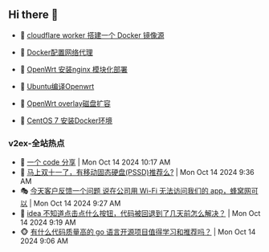 ## Hi there 👋

<!--
**dkyg666/dkyg666** is a ✨ _special_ ✨ repository because its `README.md` (this file) appears on your GitHub profile.

Here are some ideas to get you started:

- 🔭 I’m currently working on ...
- 🌱 I’m currently learning ...
- 👯 I’m looking to collaborate on ...
- 🤔 I’m looking for help with ...
- 💬 Ask me about ...
- 📫 How to reach me: ...
- 😄 Pronouns: ...
- ⚡ Fun fact: ...
-->

<!-- BLOG-POST-LIST:START -->
- 🦩 [cloudflare worker 搭建一个 Docker 镜像源](http://blog.1996099.xyz/archives/cloudflare-worker-da-jian-yi-ge-docker-jing-xiang-zhan) 

- 🚦 [Docker配置网络代理](http://blog.1996099.xyz/archives/dockerpei-zhi-wang-luo-dai-li) 

- 🫶 [OpenWrt 安装nginx 模块化部署](http://blog.1996099.xyz/archives/openwrt-an-zhuang-nginx-mo-kuai-hua-bu-shu) 

- 🦄 [Ubuntu编译Openwrt](http://blog.1996099.xyz/archives/ubuntuzi-bian-yi-openwrt) 

- 🐻 [OpenWrt overlay磁盘扩容](http://blog.1996099.xyz/archives/openwrt-overlay) 

- 🤖 [CentOS 7 安装Docker环境](http://blog.1996099.xyz/archives/centos-docker) 
<!-- BLOG-POST-LIST:END -->

### v2ex-全站热点
<!-- v2ex:START -->
- 🥸 [一个 code 分享](https://www.v2ex.com/t/1080209#reply0) | Mon Oct 14 2024 10:17 AM
- 🤗 [马上双十一了，有移动固态硬盘&lpar;PSSD&rpar;推荐么?](https://www.v2ex.com/t/1080193#reply5) | Mon Oct 14 2024 9:36 AM
- 🎭 [今天客户反馈一个问题 说在公司用 Wi-Fi 无法访问我们的 app，蜂窝网可以](https://www.v2ex.com/t/1080188#reply7) | Mon Oct 14 2024 9:27 AM
- 🥷 [idea 不知道点击点什么按钮，代码被回退到了几天前怎么解决？](https://www.v2ex.com/t/1080184#reply9) | Mon Oct 14 2024 9:19 AM
- 🐵 [有什么代码质量高的 go 语言开源项目值得学习和推荐吗？](https://www.v2ex.com/t/1080179#reply5) | Mon Oct 14 2024 9:06 AM<!-- v2ex:END -->

